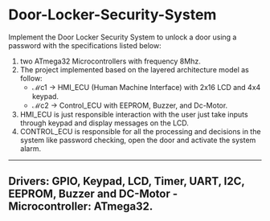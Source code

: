 # Door-Locker-Security-System

Implement the Door Locker Security System to unlock a door using a password with the specifications listed below:
  1) two ATmega32 Microcontrollers with frequency 8Mhz.
  2) The project implemented based on the layered architecture model as follow:
     - ℳc1 → HMI_ECU (Human Machine Interface) with 2x16 LCD and 4x4 keypad.
     - ℳc2 → Control_ECU with EEPROM, Buzzer, and Dc-Motor.
  3) HMI_ECU is just responsible interaction with the user just take inputs through keypad and         display messages on the LCD.
  4) CONTROL_ECU is responsible for all the processing and decisions in the system like                password checking, open the door and activate the system alarm.
----------------------------------------------------------------------------------------------
Drivers: GPIO, Keypad, LCD, Timer, UART, I2C, EEPROM, Buzzer and DC-Motor - Microcontroller: ATmega32.
----------------------------------------------------------------------------------------------
